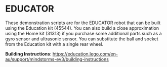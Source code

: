 # EDUCATOR
These demonstration scripts are for the EDUCATOR robot that can be built using
the Education kit (45544). You can also build a close approximation using the
Home kit (31313) if you purchase some additional parts such as a gyro sensor and
ultrasonic sensor. You can substitute the ball and socket from the Education
kit with a single rear wheel.

**Building Instructions**: https://education.lego.com/en-au/support/mindstorms-ev3/building-instructions
